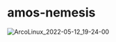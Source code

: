 # amos-nemesis

![ArcoLinux_2022-05-12_19-24-00](https://user-images.githubusercontent.com/83895060/168133611-551cc569-e646-49ae-8824-177d1e18305f.jpg)
